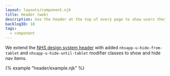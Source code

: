 ```yaml
---
layout: layouts/component.njk
title: Header (web)
description: Use the header at the top of every page to show users they are on an NHS App and help them get started in finding what they need.
backlogID: 18
tags:
  - component
---
```


We extend the [NHS design system header](https://service-manual.nhs.uk/design-system/components/header) with added `nhsapp-u-hide-from-tablet` and `nhsapp-u-hide-until-tablet` modifier classes to show and hide nav items.

{% example "header/example.njk" %}
